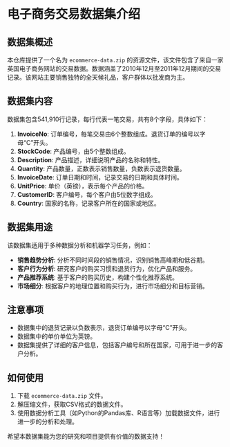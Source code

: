 # 电子商务交易数据集介绍

## 数据集概述

本仓库提供了一个名为 `ecommerce-data.zip` 的资源文件，该文件包含了来自一家英国电子商务网站的交易数据。数据涵盖了2010年12月至2011年12月期间的交易记录。该网站主要销售独特的全天候礼品，客户群体以批发商为主。

## 数据集内容

数据集包含541,910行记录，每行代表一笔交易，共有8个字段，具体如下：

1. **InvoiceNo**: 订单编号，每笔交易由6个整数组成。退货订单的编号以字母“C”开头。
2. **StockCode**: 产品编号，由5个整数组成。
3. **Description**: 产品描述，详细说明产品的名称和特性。
4. **Quantity**: 产品数量，正数表示销售数量，负数表示退货数量。
5. **InvoiceDate**: 订单日期和时间，记录交易的日期和具体时间。
6. **UnitPrice**: 单价（英镑），表示每个产品的价格。
7. **CustomerID**: 客户编号，每个客户由5位数字组成。
8. **Country**: 国家的名称，记录客户所在的国家或地区。

## 数据集用途

该数据集适用于多种数据分析和机器学习任务，例如：

- **销售趋势分析**: 分析不同时间段的销售情况，识别销售高峰期和低谷期。
- **客户行为分析**: 研究客户的购买习惯和退货行为，优化产品和服务。
- **产品推荐系统**: 基于客户的购买历史，构建个性化推荐系统。
- **市场细分**: 根据客户的地理位置和购买行为，进行市场细分和目标营销。

## 注意事项

- 数据集中的退货记录以负数表示，退货订单编号以字母“C”开头。
- 数据集中的单价单位为英镑。
- 数据集提供了详细的客户信息，包括客户编号和所在国家，可用于进一步的客户分析。

## 如何使用

1. 下载 `ecommerce-data.zip` 文件。
2. 解压缩文件，获取CSV格式的数据文件。
3. 使用数据分析工具（如Python的Pandas库、R语言等）加载数据文件，进行进一步的分析和处理。

希望本数据集能为您的研究和项目提供有价值的数据支持！
